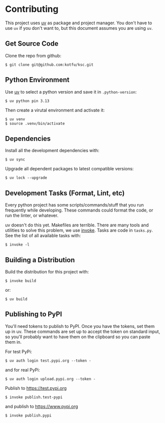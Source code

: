 # Contributing

This project uses [uv](https://docs.astral.sh/uv/) as package and project manager.
You don't have to use `uv` if you don't want to, but this document assumes
you are using `uv`.


## Get Source Code

Clone the repo from github:
```
$ git clone git@github.com:kotfu/ksc.git
```


## Python Environment

Use [uv](https://docs.astral.sh/uv/) to select a python version and save it in
`.python-version`:
```
$ uv python pin 3.13
```

Then create a virutal environment and activate it:
```
$ uv venv
$ source .venv/bin/activate
```


## Dependencies

Install all the development dependencies with:
```
$ uv sync
```

Upgrade all dependent packages to latest compatible versions:
```
$ uv lock --upgrade
```


## Development Tasks (Format, Lint, etc)

Every python project has some scripts/commands/stuff that you run frequently
while developing. These commands could format the code, or run the linter, or
whatever.

uv doesn't do this yet. Makefiles are terrible. There are many tools and utilities
to solve this problem, we use [invoke](https://www.pyinvoke.org). Tasks are code
in `tasks.py`. See the list of all available tasks with:
```
$ invoke -l
```

## Building a Distribution

Build the distribution for this project with:
```
$ invoke build
```
or:
```
$ uv build
```


## Publishing to PyPI

You'll need tokens to publish to PyPI. Once you have the tokens, set them up
in uv. These commands are set up to accept the token on standard input, so
you'll probably want to have them on the clipboard so you can paste them in.

For test PyPi:
```
$ uv auth login test.pypi.org --token -
```
and for real PyPi:
```
$ uv auth login upload.pypi.org --token -
```

Publish to https://test.pypi.org
```
$ invoke publish.test-pypi
```

and publish to https://www.pypi.org
```
$ invoke publish.pypi
```

